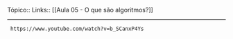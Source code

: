Tópico::
Links:: [[Aula 05 - O que são algoritmos?]]

---
```timestamp-url 
 https://www.youtube.com/watch?v=b_SCanxP4Ys
 ```
